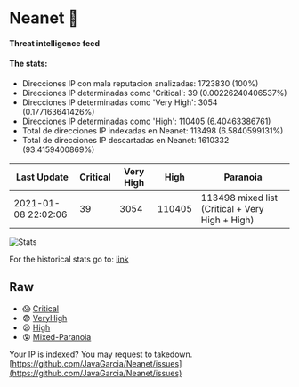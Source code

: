 # Neanet :hocho:
#### Threat intelligence feed
#### The stats:

- Direcciones IP con mala reputacion analizadas: 1723830 (100%)
- Direcciones IP determinadas como 'Critical':  39 (0.00226240406537%)
- Direcciones IP determinadas como 'Very High':  3054 (0.177163641426%)
- Direcciones IP determinadas como 'High':  110405 (6.40463386761)
- Total de direcciones IP indexadas en Neanet:  113498 (6.5840599131%)
- Total de direcciones IP descartadas en Neanet:  1610332 (93.4159400869%)

| Last Update | Critical | Very High | High | Paranoia |
| --- | --- | --- | --- | --- |
| 2021-01-08 22:02:06 | 39 | 3054 | 110405 | 113498 mixed list (Critical + Very High + High)|

![Stats](https://docs.google.com/spreadsheets/d/e/2PACX-1vSnaNMIXVabIpDJjufMlzH7poXnshF3mgd8Is1g9ytUEzVsP5my4Trn8f-xkoLLQ38xpL3HtmUexLo6/pubchart?oid=501124687&format=image)

For the historical stats go to: [link](/stats.csv)
## Raw
- :scream: [Critical](https://raw.githubusercontent.com/JavaGarcia/Neanet/master/blacklists/neanet_critical.txt)
- :fearful: [VeryHigh](https://raw.githubusercontent.com/JavaGarcia/Neanet/master/blacklists/neanet_veryHigh.txtt)
- :frowning: [High](https://raw.githubusercontent.com/JavaGarcia/Neanet/master/blacklists/neanet_high.txt)
- :dizzy_face: [Mixed-Paranoia](https://raw.githubusercontent.com/JavaGarcia/Neanet/master/blacklists/neanet_all.txt)


Your IP is indexed? You may request to takedown. [https://github.com/JavaGarcia/Neanet/issues](https://github.com/JavaGarcia/Neanet/issues)




























































































































































































































































































































































































































































































































































































































































































































































































































































































































































































































































































































































































































































































































































































































































































































































































































































































































































































































































































































































































































































































































































































































































































































































































































































































































































































































































































































































































































































































































































































































































































































































































































































































































































































































































































